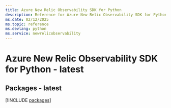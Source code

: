 ```yaml
---
title: Azure New Relic Observability SDK for Python
description: Reference for Azure New Relic Observability SDK for Python
ms.date: 02/12/2025
ms.topic: reference
ms.devlang: python
ms.service: newrelicobservability
---
```

# Azure New Relic Observability SDK for Python - latest
## Packages - latest
[!INCLUDE [packages](new-relic-observability-index.md)]
